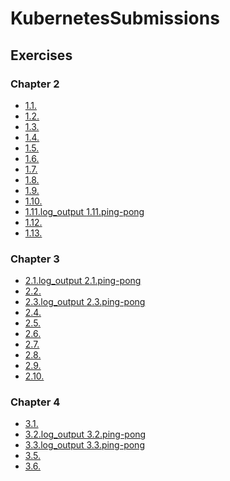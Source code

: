 # KubernetesSubmissions

## Exercises

### Chapter 2

- [1.1.](https://github.com/JVilo/KubernetesSubmissions/tree/1.1/log_output)
- [1.2.](https://github.com/jvilo/KubernetesSubmissions/tree/1.2/todo_app)
- [1.3.](https://github.com/JVilo/KubernetesSubmissions/tree/1.3/log_output)
- [1.4.](https://github.com/jvilo/KubernetesSubmissions/tree/1.4/todo_app)
- [1.5.](https://github.com/jvilo/KubernetesSubmissions/tree/1.5/todo_app)
- [1.6.](https://github.com/jvilo/KubernetesSubmissions/tree/1.6/todo_app)
- [1.7.](https://github.com/JVilo/KubernetesSubmissions/tree/1.7/log_output)
- [1.8.](https://github.com/jvilo/KubernetesSubmissions/tree/1.8/todo_app)
- [1.9.](https://github.com/jvilo/KubernetesSubmissions/tree/1.9/ping-pong)
- [1.10.](https://github.com/jvilo/KubernetesSubmissions/tree/1.10/log_output)
- [1.11.log_output ](https://github.com/jvilo/KubernetesSubmissions/tree/1.11/log_output)[1.11.ping-pong](https://github.com/jvilo/KubernetesSubmissions/tree/1.11/ping-pong)
- [1.12.](https://github.com/jvilo/KubernetesSubmissions/tree/1.12/todo_app)
- [1.13.](https://github.com/jvilo/KubernetesSubmissions/tree/1.13/todo_app)

### Chapter 3

- [2.1.log_output ](https://github.com/jvilo/KubernetesSubmissions/tree/2.1/log_output)[2.1.ping-pong](https://github.com/jvilo/KubernetesSubmissions/tree/2.1/ping-pong)
- [2.2.](https://github.com/jvilo/KubernetesSubmissions/tree/2.2/todo_app)
- [2.3.log_output ](https://github.com/jvilo/KubernetesSubmissions/tree/2.3/log_output)[2.3.ping-pong](https://github.com/jvilo/KubernetesSubmissions/tree/2.3/ping-pong)
- [2.4.](https://github.com/jvilo/KubernetesSubmissions/tree/2.4/todo_app)
- [2.5.](https://github.com/jvilo/KubernetesSubmissions/tree/2.5/ping-pong)
- [2.6.](https://github.com/jvilo/KubernetesSubmissions/tree/2.6/todo_app)
- [2.7.](https://github.com/jvilo/KubernetesSubmissions/tree/2.7/ping-pong)
- [2.8.](https://github.com/jvilo/KubernetesSubmissions/tree/2.8/todo_app)
- [2.9.](https://github.com/jvilo/KubernetesSubmissions/tree/2.9/todo_app)
- [2.10.](https://github.com/jvilo/KubernetesSubmissions/tree/2.10/todo_app)

### Chapter 4

- [3.1.](https://github.com/jvilo/KubernetesSubmissions/tree/3.1/ping-pong)
- [3.2.log_output ](https://github.com/jvilo/KubernetesSubmissions/tree/3.2/log_output)[3.2.ping-pong](https://github.com/jvilo/KubernetesSubmissions/tree/3.2/ping-pong)
- [3.3.log_output ](https://github.com/jvilo/KubernetesSubmissions/tree/3.3/log_output)[3.3.ping-pong](https://github.com/jvilo/KubernetesSubmissions/tree/3.3/ping-pong)
- [3.5.](https://github.com/jvilo/KubernetesSubmissions/tree/3.5/todo_app)
- [3.6.](https://github.com/jvilo/KubernetesSubmissions/tree/3.6/todo_app)